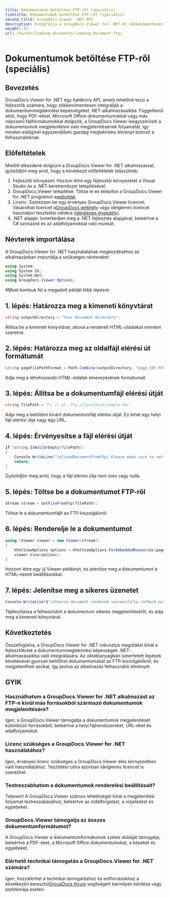 ```yaml
---
title: Dokumentumok betöltése FTP-ről (speciális)
linktitle: Dokumentumok betöltése FTP-ről (speciális)
second_title: GroupDocs.Viewer .NET API
description: Integrálja a GroupDocs.Viewer for .NET-et zökkenőmentesen alkalmazásaiba a hatékony dokumentummegtekintés érdekében. Könnyen rendereljen dokumentumokat FTP-ről.
weight: 13
url: /hu/net/loading-documents/loading-document-ftp/
---
```


# Dokumentumok betöltése FTP-ről (speciális)

## Bevezetés
GroupDocs.Viewer for .NET egy hatékony API, amely lehetővé teszi a fejlesztők számára, hogy zökkenőmentesen integrálják a dokumentummegtekintési képességeket .NET-alkalmazásaikba. Függetlenül attól, hogy PDF-ekkel, Microsoft Office-dokumentumokkal vagy más népszerű fájlformátumokkal dolgozik, a GroupDocs.Viewer leegyszerűsíti a dokumentumok megjelenítésre való megjelenítésének folyamatát, így minden eddiginél egyszerűbben gazdag megtekintési élményt biztosít a felhasználóknak.
## Előfeltételek
Mielőtt elkezdené dolgozni a GroupDocs.Viewer for .NET alkalmazással, győződjön meg arról, hogy a következő előfeltételek teljesülnek:
1. Fejlesztői környezet: Hozzon létre egy fejlesztői környezetet a Visual Studio és a .NET-keretrendszer telepítésével.
2.  GroupDocs.Viewer telepítése: Töltse le és telepítse a GroupDocs.Viewer for .NET programot a[weboldal](https://releases.groupdocs.com/viewer/net/).
3.  Licenc: Szerezzen be egy érvényes GroupDocs.Viewer licencet. Vásárolhat licencet a[GroupDocs webhely](https://purchase.groupdocs.com/buy) vagy ideiglenes licencet használjon tesztelési célokra ([ideiglenes engedély](https://purchase.groupdocs.com/temporary-license/)).
4. .NET alapjai: Ismerkedjen meg a .NET fejlesztés alapjaival, beleértve a C# szintaxist és az adatfolyamokkal való munkát.

## Névterek importálása
A GroupDocs.Viewer for .NET használatának megkezdéséhez az alkalmazásban importálja a szükséges névtereket:
```csharp
using System;
using System.IO;
using System.Net;
using GroupDocs.Viewer.Options;
```
#Most bontsuk fel a megadott példát több lépésre:
## 1. lépés: Határozza meg a kimeneti könyvtárat
```csharp
string outputDirectory = "Your Document Directory";
```
Állítsa be a kimeneti könyvtárat, ahová a renderelt HTML-oldalakat menteni szeretné.
## 2. lépés: Határozza meg az oldalfájl elérési út formátumát
```csharp
string pageFilePathFormat = Path.Combine(outputDirectory, "page_{0}.html");
```
Adja meg a létrehozandó HTML-oldalak elnevezésének formátumát.
## 3. lépés: Állítsa be a dokumentumfájl elérési útját
```csharp
string filePath = ""; // pl. ftp://localhost/sample.doc
```
Adja meg a betölteni kívánt dokumentumfájl elérési útját. Ez lehet egy helyi fájl elérési útja vagy egy URL.
## 4. lépés: Érvényesítse a fájl elérési útját
```csharp
if (string.IsNullOrEmpty(filePath))
{
    Console.WriteLine("\n[LoadDocumentFromFtp] Please make sure to set a proper path to the file.");
    return;
}
```
Győződjön meg arról, hogy a fájl elérési útja nem üres vagy nulla.
## 5. lépés: Töltse be a dokumentumot FTP-ről
```csharp
Stream stream = GetFileFromFtp(filePath);
```
Töltse le a dokumentumfájlt az FTP-kiszolgálóról.
## 6. lépés: Renderelje le a dokumentumot
```csharp
using (Viewer viewer = new Viewer(stream))
{
    HtmlViewOptions options = HtmlViewOptions.ForEmbeddedResources(pageFilePathFormat);
    viewer.View(options);
}
```
Hozzon létre egy új Viewer-példányt, és jelenítse meg a dokumentumot a HTML-nézeti beállításokkal.
## 7. lépés: Jelenítse meg a sikeres üzenetet
```csharp
Console.WriteLine($"\nSource document rendered successfully.\nCheck output in {outputDirectory}.");
```
Tájékoztassa a felhasználót a dokumentum sikeres megjelenítéséről, és adja meg a kimeneti könyvtárat.

## Következtetés
Összefoglalva, a GroupDocs.Viewer for .NET robusztus megoldást kínál a fejlesztőknek a dokumentummegtekintési képességek .NET-alkalmazásaikba való integrálására. Az oktatóanyagban ismertetett lépések követésével gyorsan betölthet dokumentumokat az FTP-kiszolgálókról, és megjelenítheti azokat, így javítva az alkalmazás felhasználói élményét.
## GYIK
### Használhatom a GroupDocs.Viewer for .NET alkalmazást az FTP-n kívül más forrásokból származó dokumentumok megjelenítésére?
Igen, a GroupDocs.Viewer támogatja a dokumentumok megjelenítését különböző forrásokból, beleértve a helyi fájlrendszereket, URL-eket és adatfolyamokat.
### Licenc szükséges a GroupDocs.Viewer for .NET használatához?
Igen, érvényes licenc szükséges a GroupDocs.Viewer éles környezetben való használatához. Tesztelési célra azonban ideiglenes licencet is szerezhet.
### Testreszabhatom a dokumentumok renderelési beállításait?
Teljesen! A GroupDocs.Viewer számos lehetőséget kínál a megjelenítési folyamat testreszabásához, beleértve az oldalforgatást, a vízjelezést és egyebeket.
### GroupDocs.Viewer támogatja az összes dokumentumformátumot?
A GroupDocs.Viewer a dokumentumformátumok széles skáláját támogatja, beleértve a PDF-eket, a Microsoft Office dokumentumokat, a képeket és egyebeket.
### Elérhető technikai támogatás a GroupDocs.Viewer for .NET számára?
 Igen, hozzáférhet a technikai támogatáshoz és erőforrásokhoz a következőn keresztül[GroupDocs fórum](https://forum.groupdocs.com/c/viewer/9) segítségért bármilyen kérdése vagy problémája esetén.